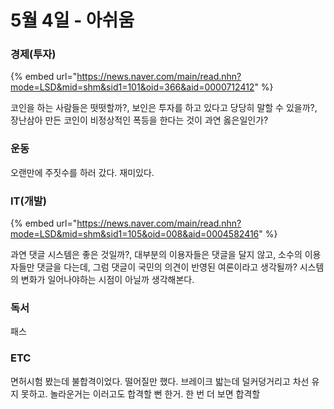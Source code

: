 # 5월 4일 - 아쉬움

### 경제\(투자\)

{% embed url="https://news.naver.com/main/read.nhn?mode=LSD&mid=shm&sid1=101&oid=366&aid=0000712412" %}

코인을 하는 사람들은 떳떳할까?, 보인은 투자를 하고 있다고 당당히 말할 수 있을까?, 장난삼아 만든 코인이 비정상적인 폭등을 한다는 것이 과연 옳은일인가?

### 운동

오랜만에 주짓수를 하러 갔다. 재미있다.  


### IT\(개발\)

{% embed url="https://news.naver.com/main/read.nhn?mode=LSD&mid=shm&sid1=105&oid=008&aid=0004582416" %}

과연 댓글 시스템은 좋은 것일까?, 대부분의 이용자들은 댓글을 달지 않고, 소수의 이용자들만 댓글을 다는데, 그럼 댓글이 국민의 의견이 반영된 여론이라고 생각될까? 시스템의 변화가 일어나야하는 시점이 아닐까 생각해본다.



### 독서

패스  

### ETC

면허시험 봤는데 불합격이었다. 떨어질만 했다. 브레이크 밟는데 덜커덩거리고 차선 유지 못하고. 놀라운거는 이러고도 합격할 뻔 한거. 한 번 더 보면 합격할 

